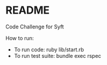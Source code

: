 # README

Code Challenge for Syft

How to run:
* To run code: ruby lib/start.rb
* To run test suite: bundle exec rspec
